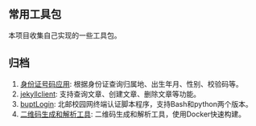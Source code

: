 ## 常用工具包

本项目收集自己实现的一些工具包。

## 归档

1. [身份证号码应用](./id_utils): 根据身份证查询归属地、出生年月、性别、校验码等。
2. [jekyllclient](https://github.com/int32bit/jekyllclient): 支持查询文章、创建文章、删除文章等功能。
3. [buptLogin](https://github.com/int32bit/buptLogin): 北邮校园网终端认证脚本程序，支持Bash和python两个版本。
4. [二维码生成和解析工具](./qrcode): 二维码生成和解析工具，使用Docker快速构建。
